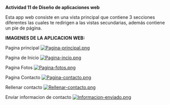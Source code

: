 **Actividad 11 de Diseño de aplicaciones web**

Esta app web consiste en una vista principal que contiene 3 secciones diferentes las cuales te redirigen a las vistas secundarias, además contiene un pie de página.


**IMAGENES DE LA APLICACION WEB:**

Pagina principal
[![Pagina-principal.png](https://i.postimg.cc/HkXCzKZf/Pagina-principal.png)](https://postimg.cc/FYrqsPQZ)

Pagina de Inicio
[![Pagina-incio.png](https://i.postimg.cc/GpjnwD1K/Pagina-incio.png)](https://postimg.cc/xkq4Lc8N)

Pagina Fotos
[![Pagina-fotos.png](https://i.postimg.cc/RVjBc9R7/Pagina-fotos.png)](https://postimg.cc/MvbNSCgH)

Pagina Contacto
[![Pagina-contacto.png](https://i.postimg.cc/3rf7x20b/Pagina-contacto.png)](https://postimg.cc/HjMFSc2Q)

Rellenar contacto
[![Rellenar-contacto.png](https://i.postimg.cc/L6qSYhz4/Rellenar-contacto.png)](https://postimg.cc/4mTqjfLj)

Enviar informacion de contacto
[![Informacion-enviado.png](https://i.postimg.cc/mkksSgJw/Informacion-enviado.png)](https://postimg.cc/mzvJLBbz)
